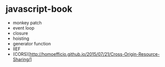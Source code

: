 # javascript-book
- monkey patch
- event loop
- closure
- hoisting
- generator function
- IIEF
- (CORS)[http://homoefficio.github.io/2015/07/21/Cross-Origin-Resource-Sharing/]
